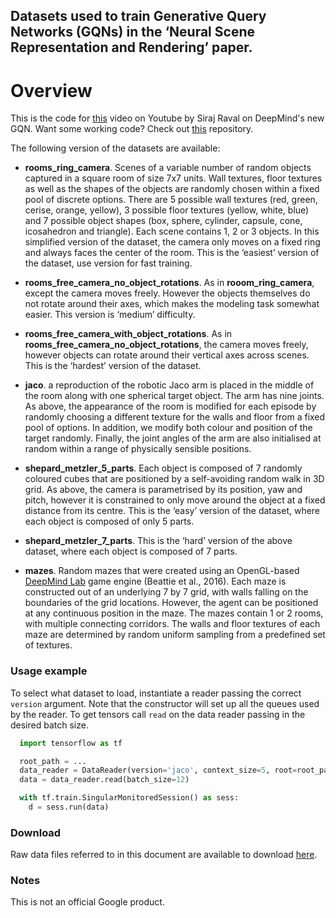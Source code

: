 ## Datasets used to train Generative Query Networks (GQNs) in the ‘Neural Scene Representation and Rendering’ paper.

# Overview

This is the code for [this](https://youtu.be/N0Ld2iTMaMs) video on Youtube by Siraj Raval on DeepMind's new GQN. Want some working code? Check out [this](https://github.com/llSourcell/Generative-Query-Network/upload) repository. 

The following version of the datasets are available:

*   __rooms_ring_camera__. Scenes of a variable number of random objects
    captured in a square room of size 7x7 units. Wall textures, floor textures
    as well as the shapes of the objects are randomly chosen within a fixed pool
    of discrete options. There are 5 possible wall textures (red, green, cerise,
    orange, yellow), 3 possible floor textures (yellow, white, blue) and 7
    possible object shapes (box, sphere, cylinder, capsule, cone, icosahedron
    and triangle). Each scene contains 1, 2 or 3 objects. In this simplified
    version of the dataset, the camera only moves on a fixed ring and always
    faces the center of the room. This is the ‘easiest’ version of the dataset,
    use version for fast training.

*   __rooms_free_camera_no_object_rotations__. As in __rooom_ring_camera__,
    except the camera moves freely. However the objects themselves do not rotate
    around their axes, which makes the modeling task somewhat easier. This
    version is ‘medium’ difficulty.

*   __rooms_free_camera_with_object_rotations__. As in
    __rooms_free_camera_no_object_rotations__, the camera moves freely, however
    objects can rotate around their vertical axes across scenes. This is the
    ‘hardest’ version of the dataset.

*   __jaco__. a reproduction of the robotic Jaco arm is placed in the middle of
    the room along with one spherical target object. The arm has nine joints. As
    above, the appearance of the room is modified for each episode by randomly
    choosing a different texture for the walls and floor from a fixed pool of
    options. In addition, we modify both colour and position of the target
    randomly. Finally, the joint angles of the arm are also initialised at
    random within a range of physically sensible positions.

*   __shepard_metzler_5_parts__. Each object is composed of 7 randomly coloured
    cubes that are positioned by a self-avoiding random walk in 3D grid. As
    above, the camera is parametrised by its position, yaw and pitch, however it
    is constrained to only move around the object at a fixed distance from its
    centre. This is the ‘easy’ version of the dataset, where each object is
    composed of only 5 parts.

*   __shepard_metzler_7_parts__. This is the ‘hard’ version of the above
    dataset, where each object is composed of 7 parts.

*   __mazes__. Random mazes that were created using an OpenGL-based [DeepMind
    Lab](https://github.com/deepmind/lab) game engine (Beattie et al., 2016).
    Each maze is constructed out of an underlying 7 by 7 grid, with walls
    falling on the boundaries of the grid locations. However, the agent can be
    positioned at any continuous position in the maze. The mazes contain 1 or 2
    rooms, with multiple connecting corridors. The walls and floor textures of
    each maze are determined by random uniform sampling from a predefined set of
    textures.

### Usage example

To select what dataset to load, instantiate a reader passing the correct
`version` argument. Note that the constructor will set up all the queues used by
the reader. To get tensors call `read` on the data reader passing in the desired
batch size.

```python
  import tensorflow as tf

  root_path = ...
  data_reader = DataReader(version='jaco', context_size=5, root=root_path)
  data = data_reader.read(batch_size=12)

  with tf.train.SingularMonitoredSession() as sess:
    d = sess.run(data)
```

### Download

Raw data files referred to in this document are available to download
[here](https://console.cloud.google.com/storage/gqn-dataset).


### Notes

This is not an official Google product.
